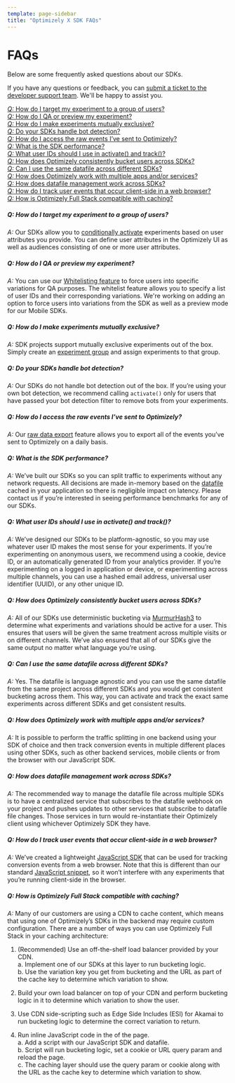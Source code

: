 ```yaml
---
template: page-sidebar
title: "Optimizely X SDK FAQs"
---
```


# <span class="sdk-solution"></span> FAQs

Below are some frequently asked questions about our SDKs.

<div style="display: none" class="mobile">
We also recommend checking out our [Optimizely X Mobile FAQs](https://help.optimizely.com/Frequently_Asked_Questions%3A_Optimizely_X_Mobile) in Optiverse.
<p><p>
</div>

If you have any questions or feedback, you can [submit a ticket to the developer support team](https://optimizely.com/support). We'll be happy to assist you.

<a href="#target-users">*Q:* How do I target my experiment to a group of users?</a><br>
<a href="#preview">*Q:* How do I QA or preview my experiment?</a><br>
<a href="#mutex">*Q:* How do I make experiments mutually exclusive?</a><br>
<a href="#bot">*Q:* Do your SDKs handle bot detection?</a><br>
<a href="#raw">*Q:* How do I access the raw events I’ve sent to Optimizely?</a><br>
<a href="#performance">*Q:* What is the SDK performance?</a><br>
<a href="#user-id">*Q:* What user IDs should I use in activate() and track()?</a><br>
<a href="#bucketing">*Q:* How does Optimizely consistently bucket users across SDKs?</a><br>
<a href="#datafile-consistency">*Q:* Can I use the same datafile across different SDKs?</a><br>
<a href="#multiple-sdks">*Q:* How does Optimizely work with multiple apps and/or services?</a><br>
<a href="#datafile-management">*Q:* How does datafile management work across SDKs?</a><br>
<a href="#client">*Q:* How do I track user events that occur client-side in a web browser?</a><br>
<a href="#caching">*Q:* How is Optimizely Full Stack compatible with caching?</a></br>
<!-- <a href="#build-custom">*Q:* My language of choice isn’t listed. Can I build my own SDK?</a><br> -->

<a name="target-users"></a>
##### *Q: How do I target my experiment to a group of users?*
*A:* Our SDKs allow you to [conditionally activate](/server/reference/index.html#targeting) experiments based on user attributes you provide. You can define user attributes in the Optimizely UI as well as audiences consisting of one or more user attributes.

<a name="preview"></a>
##### *Q: How do I QA or preview my experiment?*
*A:* You can use our [Whitelisting feature](https://help.optimizely.com/QA_Campaigns_and_Experiments/QA%3A_Whitelist_users_in_Optimizely_X_Full_Stack) to force users into specific variations for QA purposes. The whitelist feature allows you to specify a list of user IDs and their corresponding variations. We're working on adding an option to force users into variations from the SDK as well as a preview mode for our Mobile SDKs.

<a name="mutex"></a>
##### *Q: How do I make experiments mutually exclusive?*
*A:* SDK projects support mutually exclusive experiments out of the box.  Simply create an [experiment group](https://help.optimizely.com/Build_Campaigns_and_Experiments/Create_mutually_exclusive_experiments_in_Optimizely_X_Full_Stack) and assign experiments to that group.

<a name="bot"></a>
##### *Q: Do your SDKs handle bot detection?*
*A:* Our SDKs do not handle bot detection out of the box. If you’re using your own bot detection, we recommend calling `activate()` only for users that have passed your bot detection filter to remove bots from your experiments.

<a name="raw"></a>
##### *Q: How do I access the raw events I’ve sent to Optimizely?*
*A:* Our [raw data export](/x/events/export/index.html) feature allows you to export all of the events you’ve sent to Optimizely on a daily basis.

<a name="performance"></a>
##### *Q: What is the SDK performance?*
*A:* We’ve built our SDKs so you can split traffic to experiments without any network requests.  All decisions are made in-memory based on the [datafile](/server/reference/index.html#datafile) cached in your application so there is negligible impact on latency. Please contact us if you’re interested in seeing performance benchmarks for any of our SDKs.

<a name="user-id"></a>
##### *Q: What user IDs should I use in activate() and track()?*
*A:* We’ve designed our SDKs to be platform-agnostic, so you may use whatever user ID makes the most sense for your experiments. If you’re experimenting on anonymous users, we recommend using a cookie, device ID, or an automatically generated ID from your analytics provider.  If you’re experimenting on a logged in application or device, or experimenting across multiple channels, you can use a hashed email address, universal user identifier (UUID), or any other unique ID.

<a name="bucketing"></a>
##### *Q: How does Optimizely consistently bucket users across SDKs?*
*A:* All of our SDKs use deterministic bucketing via [MurmurHash3](https://en.wikipedia.org/wiki/MurmurHash) to determine what experiments and variations should be active for a user.  This ensures that users will be given the same treatment across multiple visits or on different channels. We’ve also ensured that all of our SDKs give the same output no matter what language you’re using.

<a name="datafile-consistency"></a>
##### *Q: Can I use the same datafile across different SDKs?*
*A:* Yes. The datafile is language agnostic and you can use the same datafile from the same project across different SDKs and you would get consistent bucketing across them. This way, you can activate and track the exact same experiments across different SDKs and get consistent results.

<a name="multiple-sdks"></a>
##### *Q: How does Optimizely work with multiple apps and/or services?*
*A:* It is possible to perform the traffic splitting in one backend using your SDK of choice and then track conversion events in multiple different places using other SDKs, such as other backend services, mobile clients or from the browser with our JavaScript SDK.

<a name="datafile-management"></a>
##### *Q: How does datafile management work across SDKs?*
*A:* The recommended way to manage the datafile file across multiple SDKs is to have a centralized service that subscribes to the datafile webhook on your project and pushes updates to other services that subscribe to datafile file changes. Those services in turn would re-instantiate their Optimizely client using whichever Optimizely SDK they have.

<a name="client"></a>
##### *Q: How do I track user events that occur client-side in a web browser?*
*A:* We’ve created a lightweight [JavaScript SDK](/server/reference/index.html#webtracking) that can be used for tracking conversion events from a web browser. Note that this is different than our standard [JavaScript snippet](https://help.optimizely.com/Set_Up_Optimizely/Implement_the_Optimizely_snippet), so it won’t interfere with any experiments that you’re running client-side in the browser.

<a name="caching"></a>
##### *Q: How is Optimizely Full Stack compatible with caching?*
*A:* Many of our customers are using a CDN to cache content, which means that using one of Optimizely’s SDKs in the backend may require custom configuration. There are a number of ways you can use Optimizely Full Stack in your caching architecture:

1. (Recommended) Use an off-the-shelf load balancer provided by your CDN.<br>
  a. Implement one of our SDKs at this layer to run bucketing logic.<br>
  b. Use the variation key you get from bucketing and the URL as part of the cache key to determine which variation to show.

2. Build your own load balancer on top of your CDN and perform bucketing logic in it to determine which variation to show the user.

3. Use CDN side-scripting such as Edge Side Includes (ESI) for Akamai to run bucketing logic to determine the correct variation to return.

4. Run inline JavaScript code in the <head> of the page.<br>
  a. Add a script with our JavaScript SDK and datafile.<br>
  b. Script will run bucketing logic, set a cookie or URL query param and reload the page.<br>
  c. The caching layer should use the query param or cookie along with the URL as the cache key to determine which variation to show.

<!-- <a name="build-custom"></a>
##### *Q: My language of choice isn’t listed. Can I build my own SDK?*
*A:* Yes! You can use our [datafile](/server/reference/index.html) and our [event API](/events/api/) to build an SDK in any language of your choice.  We’ll publish an SDK developer guide shortly.  In the meantime, please let us know if you’re interested in developing your own SDK and we’ll provide you the documentation and support you need. -->
